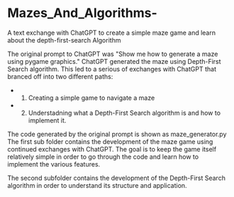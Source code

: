 # Mazes_And_Algorithms-
A text exchange with ChatGPT to create a simple maze game and learn about the depth-first-search Algorithm 

The original prompt to ChatGPT was "Show me how to generate a maze using pygame graphics." ChatGPT generated the maze using Depth-First Search algorithm. This led to a serious of exchanges with ChatGPT that branced off into two different paths:
 - 1) Creating a simple game to navigate a maze
 - 2) Understadning what a Depth-First Search algorithm is and how to implement it.

The code generated by the original prompt is shown as maze_generator.py
The first sub folder contains the development of the maze game using continued exchanges with ChatGPT. 
The goal is to keep the game itself relatively simple in order to go through the code and learn how to implement the various features. 

The second subfolder contains the development of the Depth-First Search algorithm in order to understand its structure and application. 
